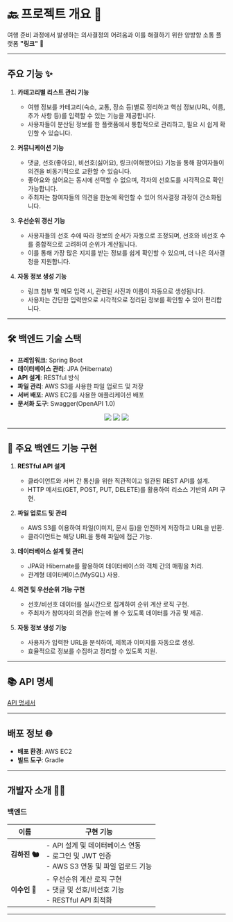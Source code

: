 
# 🔙 프로젝트 개요 🌈
여행 준비 과정에서 발생하는 의사결정의 어려움과 이를 해결하기 위한 양방향 소통 플랫폼 **"링크"** 🔗

---

## 주요 기능 ✨

1. **카테고리별 리스트 관리 기능**  
   - 여행 정보를 카테고리(숙소, 교통, 장소 등)별로 정리하고 핵심 정보(URL, 이름, 추가 사항 등)를 입력할 수 있는 기능을 제공합니다.  
   - 사용자들이 분산된 정보를 한 플랫폼에서 통합적으로 관리하고, 필요 시 쉽게 확인할 수 있습니다.  

2. **커뮤니케이션 기능**  
   - 댓글, 선호(좋아요), 비선호(싫어요), 링크(이해했어요) 기능을 통해 참여자들이 의견을 비동기적으로 교환할 수 있습니다.  
   - 좋아요와 싫어요는 동시에 선택할 수 없으며, 각자의 선호도를 시각적으로 확인 가능합니다.  
   - 주최자는 참여자들의 의견을 한눈에 확인할 수 있어 의사결정 과정이 간소화됩니다.  

3. **우선순위 갱신 기능**  
   - 사용자들의 선호 수에 따라 정보의 순서가 자동으로 조정되며, 선호와 비선호 수를 종합적으로 고려하여 순위가 계산됩니다.  
   - 이를 통해 가장 많은 지지를 받는 정보를 쉽게 확인할 수 있으며, 더 나은 의사결정을 지원합니다.  

4. **자동 정보 생성 기능**  
   - 링크 첨부 및 메모 입력 시, 관련된 사진과 이름이 자동으로 생성됩니다.  
   - 사용자는 간단한 입력만으로 시각적으로 정리된 정보를 확인할 수 있어 편리합니다.  

---

## 🛠️ 백엔드 기술 스택

- **프레임워크**: Spring Boot  
- **데이터베이스 관리**: JPA (Hibernate)  
- **API 설계**: RESTful 방식  
- **파일 관리**: AWS S3를 사용한 파일 업로드 및 저장  
- **서버 배포**: AWS EC2를 사용한 애플리케이션 배포  
- **문서화 도구**: Swagger(OpenAPI 1.0)  

<p align="center">
  <img src="https://img.shields.io/badge/AWS-232F3E?style=for-the-badge&logo=amazon-aws&logoColor=white" />
  <img src="https://img.shields.io/badge/SpringBoot-6DB33F?style=for-the-badge&logo=springboot&logoColor=white" />
  <img src="https://img.shields.io/badge/JPA-59666C?style=for-the-badge&logo=hibernate&logoColor=white" />
</p>

---

## 🔑 주요 백엔드 기능 구현

1. **RESTful API 설계**  
   - 클라이언트와 서버 간 통신을 위한 직관적이고 일관된 REST API를 설계.  
   - HTTP 메서드(GET, POST, PUT, DELETE)를 활용하여 리소스 기반의 API 구현.

2. **파일 업로드 및 관리**  
   - AWS S3를 이용하여 파일(이미지, 문서 등)을 안전하게 저장하고 URL을 반환.  
   - 클라이언트는 해당 URL을 통해 파일에 접근 가능.  

3. **데이터베이스 설계 및 관리**  
   - JPA와 Hibernate를 활용하여 데이터베이스와 객체 간의 매핑을 처리.  
   - 관계형 데이터베이스(MySQL) 사용.

4. **의견 및 우선순위 기능 구현**  
   - 선호/비선호 데이터를 실시간으로 집계하여 순위 계산 로직 구현.  
   - 주최자가 참여자의 의견을 한눈에 볼 수 있도록 데이터를 가공 및 제공.  

5. **자동 정보 생성 기능**  
   - 사용자가 입력한 URL을 분석하여, 제목과 이미지를 자동으로 생성.  
   - 효율적으로 정보를 수집하고 정리할 수 있도록 지원.  

---

## 📚 API 명세
[API 명세서](<https://noisy-sunscreen-6be.notion.site/Fromis7_API-165464b1b207805d9600de8d4b7e03ac?pvs=4>)

---

## 배포 정보 🌐

- **배포 환경**: AWS EC2
- **빌드 도구**: Gradle

---

## 개발자 소개 🧑‍💻

### **백엔드**
| 이름  | 구현 기능 |
|-------|-----------|
| **김하진 🐿️** | - API 설계 및 데이터베이스 연동<br> - 로그인 및 JWT 인증<br> - AWS S3 연동 및 파일 업로드 기능 |
| **이수인 🐾** | - 우선순위 계산 로직 구현<br> - 댓글 및 선호/비선호 기능<br> - RESTful API 최적화 |

---
